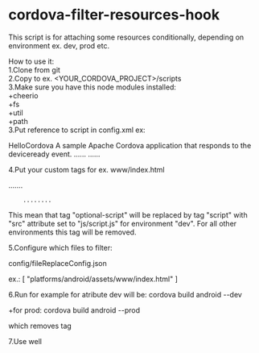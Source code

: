 # cordova-filter-resources-hook
This script is for attaching some resources conditionally, depending on environment ex. dev, prod etc. 


How to use it:<br>
1.Clone from git<br>
2.Copy to ex. <YOUR_CORDOVA_PROJECT>/scripts<br>
3.Make sure you have this node modules installed:<br>
+cheerio<br>
+fs<br>
+util<br>
+path<br>
3.Put reference to script in config.xml ex:<br>

<?xml version='1.0' encoding='utf-8'?>
<widget id="io.cordova.hellocordova" version="0.0.1" xmlns="http://www.w3.org/ns/widgets" xmlns:cdv="http://cordova.apache.org/ns/1.0">
    <name>HelloCordova</name>
    <description>
        A sample Apache Cordova application that responds to the deviceready event.
    </description>
    ......
    <hook type="after_build" src="scripts/filterResource.js" />
    ......
</widget>

4.Put your custom tags for ex. www/index.html

<html>
        .......
        <optional-script script-src="c"  env="dev"></optional-script>
        
        ........
</html>

This mean that tag "optional-script" will be replaced by tag "script" with "src" attribute set to "js/script.js" for environment "dev". For all other environments this tag will be removed.

5.Configure which files to filter:

config/fileReplaceConfig.json

 ex.:
 [
   "platforms/android/assets/www/index.html"
 ]

6.Run for example for atribute dev will be:
cordova build android --dev

+for prod:
cordova build android --prod

which removes tag

7.Use well




